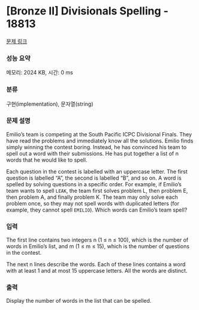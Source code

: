 # [Bronze II] Divisionals Spelling - 18813 

[문제 링크](https://www.acmicpc.net/problem/18813) 

### 성능 요약

메모리: 2024 KB, 시간: 0 ms

### 분류

구현(implementation), 문자열(string)

### 문제 설명

<p>Emilio’s team is competing at the South Pacific ICPC Divisional Finals. They have read the problems and immediately know all the solutions. Emilio finds simply winning the contest boring. Instead, he has convinced his team to spell out a word with their submissions. He has put together a list of n words that he would like to spell.</p>

<p>Each question in the contest is labelled with an uppercase letter. The first question is labelled “A”, the second is labelled “B”, and so on. A word is spelled by solving questions in a specific order. For example, if Emilio’s team wants to spell <code>LEAK</code>, the team first solves problem L, then problem E, then problem A, and finally problem K. The team may only solve each problem once, so they may not spell words with duplicated letters (for example, they cannot spell <code>EMILIO</code>). Which words can Emilio’s team spell?</p>

### 입력 

 <p>The first line contains two integers n (1 ≤ n ≤ 100), which is the number of words in Emilio’s list, and m (1 ≤ m ≤ 15), which is the number of questions in the contest.</p>

<p>The next n lines describe the words. Each of these lines contains a word with at least 1 and at most 15 uppercase letters. All the words are distinct.</p>

### 출력 

 <p>Display the number of words in the list that can be spelled.</p>

